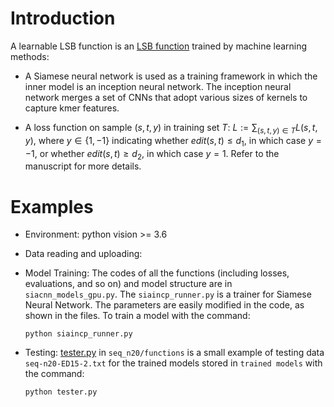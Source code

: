Introduction
==============

A learnable LSB function is an [LSB function](https://github.com/Shao-Group/lsbucketing) trained by machine learning methods:

- A Siamese neural network is used as a training framework in which the inner model is an inception neural network. The inception neural network merges a set of CNNs that adopt various sizes of kernels to capture kmer features.

- A loss function on sample $(s,t,y)$ in training set $T$: $L := \textstyle \sum_{(s,t,y)\in T}  L(s,t,y)$, where $y \in \lbrace1, -1\rbrace$ indicating whether $edit(s,t) \le d_1$, in which case $y = -1$, or whether $edit(s,t) \ge d_2$, in which case $y = 1$. Refer to the manuscript for more details.


Examples
==============
- Environment: python vision >= 3.6

- Data reading and uploading:
 
- Model Training:
The codes of all the functions (including losses, evaluations, and so on) and model structure are in `siacnn_models_gpu.py`. The `siaincp_runner.py` is a trainer for Siamese Neural Network. The parameters are easily modified in the code, as shown in the files. To train a model with the command:

    `python siaincp_runner.py`

- Testing:
[tester.py](https://github.com/Shao-Group/lsb-learn/blob/master/seq_n20/functions/tester.py) in `seq_n20/functions` is a small example of testing data `seq-n20-ED15-2.txt` for the trained models stored in `trained models` with the command:

    `python tester.py`
